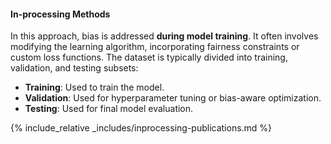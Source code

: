 
#### In-processing Methods
In this approach, bias is addressed **during model training**. It often involves modifying the learning algorithm, incorporating fairness constraints or custom loss functions. The dataset is typically divided into training, validation, and testing subsets:
- **Training**: Used to train the model.
- **Validation**: Used for hyperparameter tuning or bias-aware optimization.
- **Testing**: Used for final model evaluation.

{% include_relative _includes/inprocessing-publications.md %}
